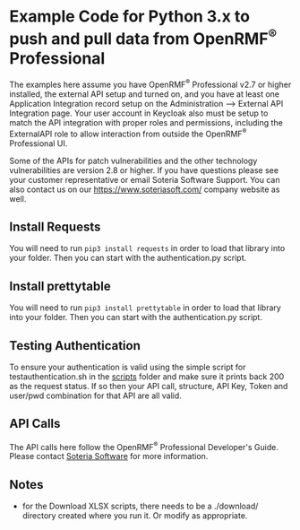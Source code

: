 # Example Code for Python 3.x to push and pull data from OpenRMF<sup>&reg;</sup> Professional
The examples here assume you have OpenRMF<sup>&reg;</sup> Professional v2.7 or higher installed, the external API setup and turned on, and you have at least one Application Integration record setup on the Administration --> External API Integration page. Your user account in Keycloak also must be setup to match the API integration with proper roles and permissions, including the ExternalAPI role to allow interaction from outside the OpenRMF<sup>&reg;</sup> Professional UI.

Some of the APIs for patch vulnerabilities and the other technology vulnerabilities are version 2.8 or higher. If you have questions please see your customer representative or email Soteria Software Support. You can also contact us on our https://www.soteriasoft.com/ company website as well.

## Install Requests

You will need to run `pip3 install requests` in order to load that library into your folder. Then you can start with the authentication.py script.

## Install prettytable

You will need to run `pip3 install prettytable` in order to load that library into your folder. Then you can start with the authentication.py script.

## Testing Authentication

To ensure your authentication is valid using the simple script for testauthentication.sh in the <a href="../scripts/">scripts</a> folder and make sure it prints back 200 as the request status. If so then your API call, structure, API Key, Token and user/pwd combination for that API are all valid.

## API Calls

The API calls here follow the OpenRMF<sup>&reg;</sup> Professional Developer's Guide. Please contact <a href="https://www.soteriasoft.com/resources/contact.html">Soteria Software</a> for more information.

## Notes
* for the Download XLSX scripts, there needs to be a ./download/ directory created where you run it. Or modify as appropriate.